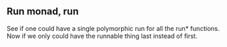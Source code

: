 ## Run monad, run

See if one could have a single polymorphic run for all the run*
functions. Now if we only could have the runnable thing last instead
of first.
